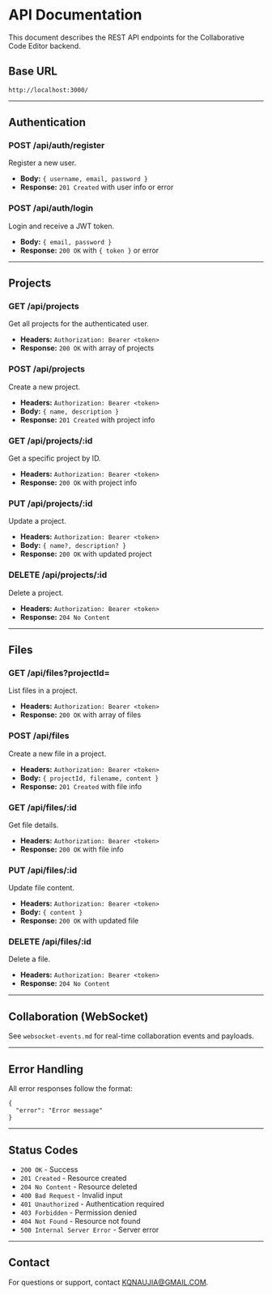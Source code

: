 # API Documentation

This document describes the REST API endpoints for the Collaborative Code Editor backend.

## Base URL
```
http://localhost:3000/
```

---

## Authentication

### POST /api/auth/register
Register a new user.
- **Body:** `{ username, email, password }`
- **Response:** `201 Created` with user info or error

### POST /api/auth/login
Login and receive a JWT token.
- **Body:** `{ email, password }`
- **Response:** `200 OK` with `{ token }` or error

---

## Projects

### GET /api/projects
Get all projects for the authenticated user.
- **Headers:** `Authorization: Bearer <token>`
- **Response:** `200 OK` with array of projects

### POST /api/projects
Create a new project.
- **Headers:** `Authorization: Bearer <token>`
- **Body:** `{ name, description }`
- **Response:** `201 Created` with project info

### GET /api/projects/:id
Get a specific project by ID.
- **Headers:** `Authorization: Bearer <token>`
- **Response:** `200 OK` with project info

### PUT /api/projects/:id
Update a project.
- **Headers:** `Authorization: Bearer <token>`
- **Body:** `{ name?, description? }`
- **Response:** `200 OK` with updated project

### DELETE /api/projects/:id
Delete a project.
- **Headers:** `Authorization: Bearer <token>`
- **Response:** `204 No Content`

---

## Files

### GET /api/files?projectId=<id>
List files in a project.
- **Headers:** `Authorization: Bearer <token>`
- **Response:** `200 OK` with array of files

### POST /api/files
Create a new file in a project.
- **Headers:** `Authorization: Bearer <token>`
- **Body:** `{ projectId, filename, content }`
- **Response:** `201 Created` with file info

### GET /api/files/:id
Get file details.
- **Headers:** `Authorization: Bearer <token>`
- **Response:** `200 OK` with file info

### PUT /api/files/:id
Update file content.
- **Headers:** `Authorization: Bearer <token>`
- **Body:** `{ content }`
- **Response:** `200 OK` with updated file

### DELETE /api/files/:id
Delete a file.
- **Headers:** `Authorization: Bearer <token>`
- **Response:** `204 No Content`

---

## Collaboration (WebSocket)

See `websocket-events.md` for real-time collaboration events and payloads.

---

## Error Handling
All error responses follow the format:
```
{
  "error": "Error message"
}
```

---

## Status Codes
- `200 OK` - Success
- `201 Created` - Resource created
- `204 No Content` - Resource deleted
- `400 Bad Request` - Invalid input
- `401 Unauthorized` - Authentication required
- `403 Forbidden` - Permission denied
- `404 Not Found` - Resource not found
- `500 Internal Server Error` - Server error

---

## Contact
For questions or support, contact KQNAUJIA@GMAIL.COM.
